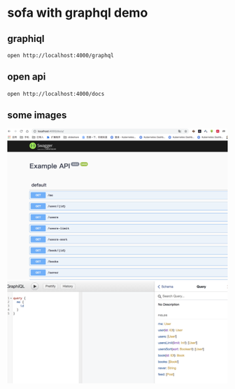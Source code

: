 # sofa with graphql demo


## graphiql

```code
open http://localhost:4000/graphql
```

## open api

```code
open http://localhost:4000/docs

```

## some images

![images](./images/WX20190127-140310@2x.png)
![images](./images/WX20190127-140338@2x.png)

